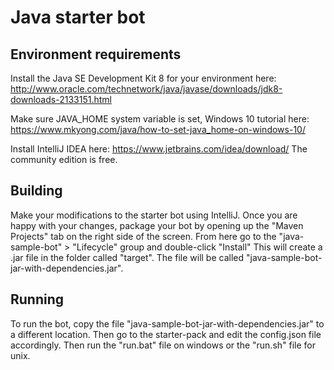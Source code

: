 # Java starter bot

## Environment requirements

Install the Java SE Development Kit 8 for your environment here: http://www.oracle.com/technetwork/java/javase/downloads/jdk8-downloads-2133151.html

Make sure JAVA_HOME system variable is set, Windows 10 tutorial here: https://www.mkyong.com/java/how-to-set-java_home-on-windows-10/

Install IntelliJ IDEA here: https://www.jetbrains.com/idea/download/
The community edition is free.

## Building

Make your modifications to the starter bot using IntelliJ. Once you are happy with your changes, package your bot by opening up the "Maven Projects" tab on the right side of the screen. From here go to the  "java-sample-bot" > "Lifecycle" group and double-click "Install"
This  will create a .jar file in the folder called "target". The file will be called "java-sample-bot-jar-with-dependencies.jar".

## Running 

To run the bot, copy the file "java-sample-bot-jar-with-dependencies.jar" to a different location. Then go to the starter-pack and edit the config.json file accordingly.
Then run the "run.bat" file on windows or the "run.sh" file for unix.